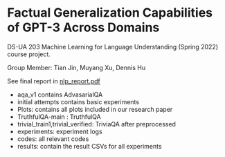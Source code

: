# Factual Generalization Capabilities of GPT-3 Across Domains

DS-UA 203 Machine Learning for Language Understanding (Spring 2022) course project.

Group Member: Tian Jin, Muyang Xu, Dennis Hu

See final report in [nlp_report.pdf](https://github.com/koapushjin/Spring2022-NLP-project/blob/main/nlp_report.pdf)

- aqa_v1 contains AdvasarialQA
- initial attempts contains basic experiments
- Plots: contains all plots included in our research paper
- TruthfulQA-main : TruthfulQA
- trivial_train1,trivial_verified: TriviaQA after preprocessed
- experiments: experiment logs
- codes: all relevant codes
- results: contain the result CSVs for all experiments
